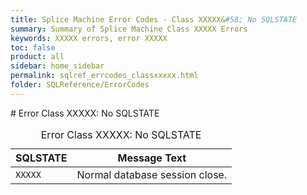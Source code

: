```yaml
---
title: Splice Machine Error Codes - Class XXXXX&#58; No SQLSTATE
summary: Summary of Splice Machine Class XXXXX Errors
keywords: XXXXX errors, error XXXXX
toc: false
product: all
sidebar: home_sidebar
permalink: sqlref_errcodes_classxxxxx.html
folder: SQLReference/ErrorCodes
---
```

<section>
<div class="TopicContent" data-swiftype-index="true" markdown="1">
# Error Class XXXXX: No SQLSTATE

<table>
                <caption>Error Class XXXXX: No SQLSTATE</caption>
                <thead>
                    <tr>
                        <th>SQLSTATE</th>
                        <th>Message Text</th>
                    </tr>
                </thead>
                <tbody>
                    <tr>
                        <td><code>XXXXX</code></td>
                        <td>Normal database session close.</td>
                    </tr>
                </tbody>
            </table>
</div>
</section>

